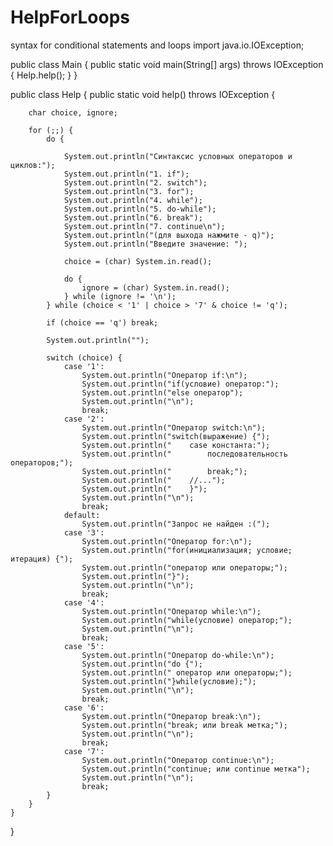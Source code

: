 # HelpForLoops
syntax for conditional statements and loops
import java.io.IOException;

public class Main {
    public static void main(String[] args) throws IOException {
        Help.help();
    }
}

public class Help {
    public static void help() throws IOException {

        char choice, ignore;

        for (;;) {
            do {

                System.out.println("Синтаксис условных операторов и циклов:");
                System.out.println("1. if");
                System.out.println("2. switch");
                System.out.println("3. for");
                System.out.println("4. while");
                System.out.println("5. do-while");
                System.out.println("6. break");
                System.out.println("7. continue\n");
                System.out.println("(для выхода нажмите - q)");
                System.out.println("Введите значение: ");

                choice = (char) System.in.read();

                do {
                    ignore = (char) System.in.read();
                } while (ignore != '\n');
            } while (choice < '1' | choice > '7' & choice != 'q');

            if (choice == 'q') break;

            System.out.println("");

            switch (choice) {
                case '1':
                    System.out.println("Оператор if:\n");
                    System.out.println("if(условие) оператор:");
                    System.out.println("else оператор");
                    System.out.println("\n");
                    break;
                case '2':
                    System.out.println("Оператор switch:\n");
                    System.out.println("switch(выражение) {");
                    System.out.println("    case константа:");
                    System.out.println("        последовательность операторов;");
                    System.out.println("        break;");
                    System.out.println("    //...");
                    System.out.println("    }");
                    System.out.println("\n");
                    break;
                default:
                    System.out.println("Запрос не найден :(");
                case '3':
                    System.out.println("Оператор for:\n");
                    System.out.println("for(инициализация; условие; итерация) {");
                    System.out.println("оператор или операторы;");
                    System.out.println("}");
                    System.out.println("\n");
                    break;
                case '4':
                    System.out.println("Оператор while:\n");
                    System.out.println("while(условие) оператор;");
                    System.out.println("\n");
                    break;
                case '5':
                    System.out.println("Оператор do-while:\n");
                    System.out.println("do {");
                    System.out.println(" оператор или операторы;");
                    System.out.println("}while(условие);");
                    System.out.println("\n");
                    break;
                case '6':
                    System.out.println("Оператор break:\n");
                    System.out.println("break; или break метка;");
                    System.out.println("\n");
                    break;
                case '7':
                    System.out.println("Оператор continue:\n");
                    System.out.println("continue; или continue метка");
                    System.out.println("\n");
                    break;
            }
        }
    }
}
